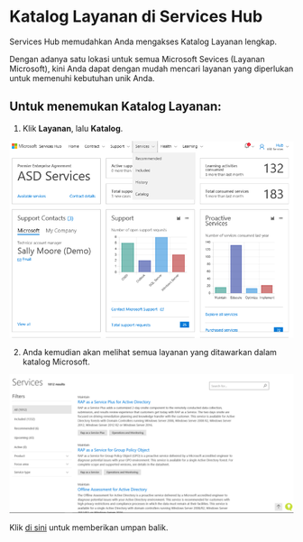 # <a name="services-catalog-in-services-hub"></a>Katalog Layanan di Services Hub

Services Hub memudahkan Anda mengakses Katalog Layanan lengkap.  

Dengan adanya satu lokasi untuk semua Microsoft Sevices (Layanan Microsoft), kini Anda dapat dengan mudah mencari layanan yang diperlukan untuk memenuhi kebutuhan unik Anda.

## <a name="to-find-the-services-catalog"></a>Untuk menemukan Katalog Layanan:

1.  Klik **Layanan**, lalu **Katalog**.

![Gambar Katalog Layanan 1](services-catalog1.png)

2.  Anda kemudian akan melihat semua layanan yang ditawarkan dalam katalog Microsoft.

 ![Gambar Katalog Layanan 2](services-catalog2.png)

 

Klik <a href="mailto:SHub_Feedback_RC@Microsoft.com?subject=Resource%20Center%20Feedback%3A%20%3CInsert%20feedback%20topic%3E%3E&amp;body=%3C%3Cplease%20submit%20your%20feedback%20with%20enough%20detail%20on%20the%20problem%2C%20reproduction%20steps%20and%20what%20you%20desire%20to%20happen%3E%3E" target="_blank">di sini</a> untuk memberikan umpan balik.
